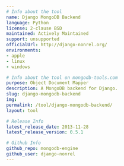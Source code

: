 ```yaml
---
# Info about the tool
name: Django MongoDB Backend
language: Python
license: 2-clause BSD
maintained: Actively Maintained
support: unsupported
officialUrl: http://django-nonrel.org/
environments:
- apple
- linux
- windows

# Info about the tool on mongodb-tools.com
purpose: Object Document Mapper
description: A MongoDB backend for Django.
slug: django-mongodb-backend
img: 
permalink: /tool/django-mongodb-backend/
layout: tool

# Release Info
latest_release_date: 2013-11-28
latest_release_version: 0.5.1

# Github Info
github_repo: mongodb-engine
github_user: django-nonrel
---
```


